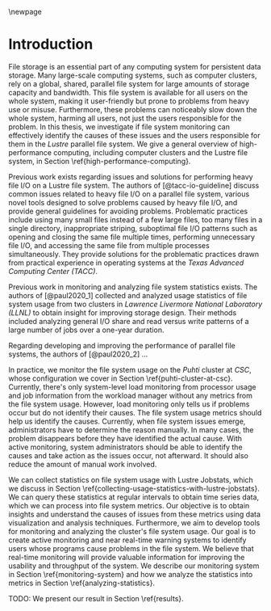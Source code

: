 \newpage

# Introduction
File storage is an essential part of any computing system for persistent data storage.
Many large-scale computing systems, such as computer clusters, rely on a global, shared, parallel file system for large amounts of storage capacity and bandwidth.
This file system is available for all users on the whole system, making it user-friendly but prone to problems from heavy use or misuse.
Furthermore, these problems can noticeably slow down the whole system, harming all users, not just the users responsible for the problem.
In this thesis, we investigate if file system monitoring can effectively identify the causes of these issues and the users responsible for them in the *Lustre* parallel file system.
We give a general overview of high-performance computing, including computer clusters and the Lustre file system, in Section \ref{high-performance-computing}.

Previous work exists regarding issues and solutions for performing heavy file I/O on a Lustre file system.
The authors of [@tacc-io-guideline] discuss common issues related to heavy file I/O on a parallel file system, various novel tools designed to solve problems caused by heavy file I/O, and provide general guidelines for avoiding problems.
Problematic practices include using many small files instead of a few large files, too many files in a single directory, inappropriate striping, suboptimal file I/O patterns such as opening and closing the same file multiple times, performing unnecessary file I/O, and accessing the same file from multiple processes simultaneously.
They provide solutions for the problematic practices drawn from practical experience in operating systems at the *Texas Advanced Computing Center (TACC)*.

Previous work in monitoring and analyzing file system statistics exists.
The authors of [@paul2020_1] collected and analyzed usage statistics of file system usage from two clusters in *Lawrence Livermore National Laboratory (LLNL)* to obtain insight for improving storage design.
Their methods included analyzing general I/O share and read versus write patterns of a large number of jobs over a one-year duration.

Regarding developing and improving the performance of parallel file systems, the authors of [@paul2020_2] ...

In practice, we monitor the file system usage on the *Puhti* cluster at *CSC*, whose configuration we cover in Section \ref{puhti-cluster-at-csc}.
Currently, there's only system-level load monitoring from processor usage and job information from the workload manager without any metrics from the file system usage.
However, load monitoring only tells us if problems occur but do not identify their causes.
The file system usage metrics should help us identify the causes.
Currently, when file system issues emerge, administrators have to determine the reason manually.
In many cases, the problem disappears before they have identified the actual cause.
With active monitoring, system administrators should be able to identify the causes and take action as the issues occur, not afterward.
It should also reduce the amount of manual work involved.

We can collect statistics on file system usage with Lustre Jobstats, which we discuss in Section \ref{collecting-usage-statistics-with-lustre-jobstats}.
We can query these statistics at regular intervals to obtain time series data, which we can process into file system metrics.
Our objective is to obtain insights and understand the causes of issues from these metrics using data visualization and analysis techniques.
Furthermore, we aim to develop tools for monitoring and analyzing the cluster's file system usage.
Our goal is to create active monitoring and near real-time warning systems to identify users whose programs cause problems in the file system.
We believe that real-time monitoring will provide valuable information for improving the usability and throughput of the system.
We describe our monitoring system in Section \ref{monitoring-system} and how we analyze the statistics into metrics in Section \ref{analyzing-statistics}.

<!--
Additionally, we aim to provide information that can guide future procurements and configuration changes such that the investments and modifications improve the critical parts of the storage system.
-->

TODO: We present our result in Section \ref{results}.